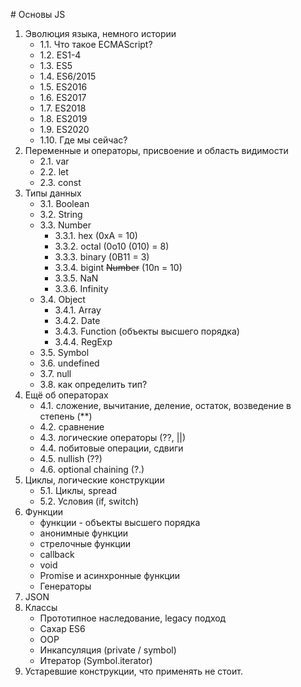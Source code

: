 # Основы JS

1. Эволюция языка, немного истории
    - 1.1. Что такое ECMAScript?
    - 1.2. ES1-4
    - 1.3. ES5
    - 1.4. ES6/2015
    - 1.5. ES2016
    - 1.6. ES2017
    - 1.7. ES2018
    - 1.8. ES2019
    - 1.9. ES2020
    - 1.10. Где мы сейчас?
2. Переменные и операторы, присвоение и область видимости
    - 2.1. var 
    - 2.2. let
    - 2.3. const 
3. Типы данных
    - 3.1. Boolean
    - 3.2. String
    - 3.3. Number
        - 3.3.1. hex (0xA = 10)
        - 3.3.2. octal (0o10 (010) = 8)
        - 3.3.3. binary (0B11 = 3)
        - 3.3.4. bigint ~~Number~~ (10n = 10)
        - 3.3.5. NaN
        - 3.3.6. Infinity
    - 3.4. Object
        - 3.4.1. Array
        - 3.4.2. Date
        - 3.4.3. Function (объекты высшего порядка)
        - 3.4.4. RegExp
    - 3.5. Symbol
    - 3.6. undefined
    - 3.7. null
    - 3.8. как определить тип?
4. Ещё об операторах
    - 4.1. сложение, вычитание, деление, остаток, возведение в степень (**)
    - 4.2. сравнение
    - 4.3. логические операторы (??, ||)
    - 4.4. побитовые операции, сдвиги
    - 4.5. nullish (??)
    - 4.6. optional chaining (?.)
5. Циклы, логические конструкции
    - 5.1. Циклы, spread
    - 5.2. Условия (if, switch)
4. Функции
    - функции - объекты высшего порядка
    - анонимные функции
    - стрелочные функции
    - callback
    - void
    - Promise и асинхронные функции
    - Генераторы
5. JSON
6. Классы
    - Прототипное наследование, legacy подход
    - Сахар ES6
    - OOP
    - Инкапсуляция (private / symbol)
    - Итератор (Symbol.iterator)
7. Устаревшие конструкции, что применять не стоит.
